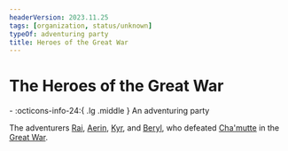 ```yaml
---
headerVersion: 2023.11.25
tags: [organization, status/unknown]
typeOf: adventuring party
title: Heroes of the Great War
---
```

# The Heroes of the Great War
<div class="grid cards ext-narrow-margin ext-one-column" markdown>
-
   :octicons-info-24:{ .lg .middle } An adventuring party  
</div>


The adventurers [Rai](<./rai.md>), [Aerin](<./aerin.md>), [Kyr](<./kyr.md>), and [Beryl](<./beryl.md>), who defeated [Cha'mutte](<../../extraplanar-powers/cha-mutte.md>) in the [Great War](<../../../events/1500s/great-war.md>). 